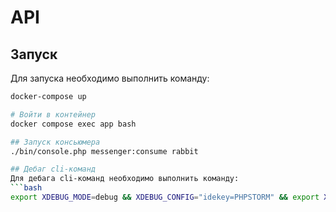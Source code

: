 # API
## Запуск
Для запуска необходимо выполнить команду:
```bash
docker-compose up

# Войти в контейнер
docker compose exec app bash

## Запуск консьюмера
./bin/console.php messenger:consume rabbit

## Дебаг cli-команд
Для дебага cli-команд необходимо выполнить команду:
```bash
export XDEBUG_MODE=debug && XDEBUG_CONFIG="idekey=PHPSTORM" && export XDEBUG_SESSION=1 && php -f ./bin/console.php
```
